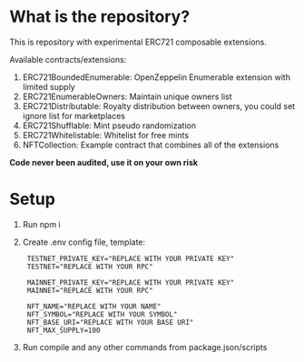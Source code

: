 # What is the repository?
This is repository with experimental ERC721 composable extensions.

Available contracts/extensions:
1. ERC721BoundedEnumerable: OpenZeppelin Enumerable extension with limited supply
2. ERC721EnumerableOwners: Maintain unique owners list
3. ERC721Distributable: Royalty distribution between owners, you could set ignore list for marketplaces
4. ERC721Shufflable: Mint pseudo randomization
5. ERC721Whitelistable: Whitelist for free mints
6. NFTCollection: Example contract that combines all of the extensions 

**Code never been audited, use it on your own risk**

# Setup
1. Run npm i

2. Create .env config file, template:

        TESTNET_PRIVATE_KEY="REPLACE WITH YOUR PRIVATE KEY"
        TESTNET="REPLACE WITH YOUR RPC"

        MAINNET_PRIVATE_KEY="REPLACE WITH YOUR PRIVATE KEY"
        MAINNET="REPLACE WITH YOUR RPC"

        NFT_NAME="REPLACE WITH YOUR NAME"
        NFT_SYMBOL="REPLACE WITH YOUR SYMBOL"
        NFT_BASE_URI="REPLACE WITH YOUR BASE URI"
        NFT_MAX_SUPPLY=100

4. Run compile and any other commands from package.json/scripts